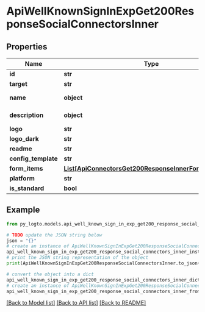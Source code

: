# ApiWellKnownSignInExpGet200ResponseSocialConnectorsInner


## Properties

Name | Type | Description | Notes
------------ | ------------- | ------------- | -------------
**id** | **str** |  | 
**target** | **str** |  | 
**name** | **object** | Validator function | 
**description** | **object** | Validator function | 
**logo** | **str** |  | 
**logo_dark** | **str** |  | 
**readme** | **str** |  | 
**config_template** | **str** |  | [optional] 
**form_items** | [**List[ApiConnectorsGet200ResponseInnerFormItemsInner]**](ApiConnectorsGet200ResponseInnerFormItemsInner.md) |  | [optional] 
**platform** | **str** |  | 
**is_standard** | **bool** |  | [optional] 

## Example

```python
from py_logto.models.api_well_known_sign_in_exp_get200_response_social_connectors_inner import ApiWellKnownSignInExpGet200ResponseSocialConnectorsInner

# TODO update the JSON string below
json = "{}"
# create an instance of ApiWellKnownSignInExpGet200ResponseSocialConnectorsInner from a JSON string
api_well_known_sign_in_exp_get200_response_social_connectors_inner_instance = ApiWellKnownSignInExpGet200ResponseSocialConnectorsInner.from_json(json)
# print the JSON string representation of the object
print(ApiWellKnownSignInExpGet200ResponseSocialConnectorsInner.to_json())

# convert the object into a dict
api_well_known_sign_in_exp_get200_response_social_connectors_inner_dict = api_well_known_sign_in_exp_get200_response_social_connectors_inner_instance.to_dict()
# create an instance of ApiWellKnownSignInExpGet200ResponseSocialConnectorsInner from a dict
api_well_known_sign_in_exp_get200_response_social_connectors_inner_from_dict = ApiWellKnownSignInExpGet200ResponseSocialConnectorsInner.from_dict(api_well_known_sign_in_exp_get200_response_social_connectors_inner_dict)
```
[[Back to Model list]](../README.md#documentation-for-models) [[Back to API list]](../README.md#documentation-for-api-endpoints) [[Back to README]](../README.md)


